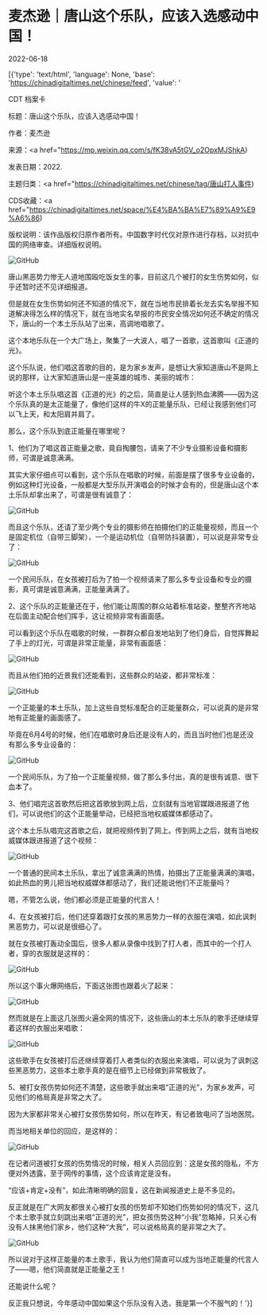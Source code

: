 # 麦杰逊｜唐山这个乐队，应该入选感动中国！

2022-06-18

[{'type': 'text/html', 'language': None, 'base': 'https://chinadigitaltimes.net/chinese/feed', 'value': '

CDT 档案卡

标题：唐山这个乐队，应该入选感动中国！

作者：麦杰逊

来源：<a href="https://mp.weixin.qq.com/s/fK38vA5tGV_o2OpxMJShkA)

发表日期：2022.

主题归类：<a href="https://chinadigitaltimes.net/chinese/tag/唐山打人事件)

CDS收藏：<a href="https://chinadigitaltimes.net/space/%E4%BA%BA%E7%89%A9%E9%A6%86)

版权说明：该作品版权归原作者所有。中国数字时代仅对原作进行存档，以对抗中国的网络审查。详细版权说明。





![GitHub](https://chinadigitaltimes.net/chinese/files/2022/06/image-1655549272452.png)

唐山黑恶势力惨无人道地围殴吃饭女生的事，目前这几个被打的女生伤势如何，似乎还暂时还不见详细报道。

但是就在女生伤势如何还不知道的情况下，就在当地市民排着长龙去实名举报不知道解决得怎么样的情况下，就在当地实名举报的市民安全情况如何还不确定的情况下，唐山的一个本土乐队站了出来，高调地唱歌了。

这个本地乐队在一个大广场上，聚集了一大波人，唱了一首歌，这首歌叫《正道的光》。

这个乐队说，他们唱这首歌的目的，是为家乡发声，是想让大家知道唐山不是网上说的那样，让大家知道唐山是一座英雄的城市、美丽的城市：



听这个本土乐队唱这首《正道的光》的之后，简直是让人感到热血沸腾——因为这个乐队真的是太正能量了，像他们这样的牛X的正能量乐队，已经让我感到他们可以飞上天，和太阳肩并肩了。

那么，这个乐队到底正能量在哪里呢？

1、他们为了唱这首正能量之歌，竟自掏腰包，请来了不少专业摄影设备和摄影师，可谓是诚意满满。

其实大家仔细点可以看到，这个乐队在唱歌的时候，前面是摆了很多专业设备的，例如这种灯光设备，一般都是大型乐队开演唱会的时候才会有的，但是唐山这个本土乐队却拿出来了，可谓是很有诚意了：

![GitHub](https://chinadigitaltimes.net/chinese/files/2022/06/post-683246-62adaacbcda8b.png)

而且这个乐队，还请了至少两个专业的摄影师在拍摄他们的正能量视频，而且一个是固定机位（自带三脚架），一个是运动机位（自带防抖装置），可以说是非常专业了：

![GitHub](https://chinadigitaltimes.net/chinese/files/2022/06/post-683246-62adaacbe34e2.png)

一个民间乐队，在女孩被打后为了拍一个视频请来了那么多专业设备和专业的摄影，真可谓是诚意满满，正能量满满了。

2、这个乐队的正能量还在于，他们能让周围的群众站着标准站姿，整整齐齐地站在后面主动配合他们挥手，这让视频非常有画面感。

可以看到这个乐队在唱歌的时候，一群群众都自发地站到了他们身后，自觉挥舞起了手上的灯光，可谓是非常正能量，非常有画面感：

![GitHub](https://chinadigitaltimes.net/chinese/files/2022/06/post-683246-62adaacc02311.png)

而且从他们拍的近景我们还能看到，这些群众的站姿，都非常标准：

![GitHub](https://chinadigitaltimes.net/chinese/files/2022/06/post-683246-62adaacc1ea49.png)

一个正能量的本土乐队，加上这些自觉标准配合的正能量群众，可以说真的是非常地有正能量的画面感了。

毕竟在6月4号的时候，他们在唱歌时身后还是没有人的，而且当时他们也是还没有那么多专业设备的：

![GitHub](https://chinadigitaltimes.net/chinese/files/2022/06/post-683246-62adaacc27c3d.)

一个民间乐队，为了拍一个正能量视频，做了那么多付出，真的是很有诚意、很下血本了。

3、他们唱完这首歌然后把这首歌放到网上后，立刻就有当地官媒跟进报道了他们，可以说他们的这个正能量举动，已经把当地权威媒体都感动了。

这个本土乐队唱完这首歌之后，就把视频传到了网上。传到网上之后，就有当地权威媒体跟进报道了这个视频：

![GitHub](https://chinadigitaltimes.net/chinese/files/2022/06/post-683246-62adaacc3e290.png)

一个普通的民间本土乐队，拿出了诚意满满的热情，拍摄出了正能量满满的演唱，如此热血的男儿把当地权威媒体都感动了，我们还能说他们不正能量吗？

嗯，不管怎么说，他们都必须是正能量的代言人！

4、在女孩被打后，他们还穿着跟打女孩的黑恶势力一样的衣服在演唱，如此讽刺黑恶势力，可以说是很细心了。

就在女孩被打轰动全国后，很多人都从录像中找到了打人者，而其中的一个打人者，穿的衣服就是这样的：

![GitHub](https://chinadigitaltimes.net/chinese/files/2022/06/post-683246-62adaacc5b348.png)

所以这个事火爆网络后，下面这张图也跟着火了起来：

![GitHub](https://chinadigitaltimes.net/chinese/files/2022/06/post-683246-62adaacc6d306.png)

然而就是在上面这几张图火遍全网的情况下，这些唐山的本土乐队的歌手还继续穿着这样的衣服出来唱歌：

![GitHub](https://chinadigitaltimes.net/chinese/files/2022/06/post-683246-62adaacc892ef.png)

这些歌手在女孩被打后还继续穿着打人者类似的衣服出来演唱，可以说为了讽刺这些黑恶势力，这些本土歌手真的是在细节上已经做到非常极致了。

5、被打女孩伤势如何还不清楚，这些歌手就出来唱“正道的光”，为家乡发声，可见他们的格局真是非常之大了。

因为大家都非常关心被打女孩伤势如何，所以在昨天，有记者致电问了当地医院。

而当地相关单位的回应，是这样的：

![GitHub](https://chinadigitaltimes.net/chinese/files/2022/06/post-683246-62adaacca3ab8.png)

在记者问道被打女孩的伤势情况的时候，相关人员回应到：这是女孩的隐私，不方便对外透露，至于网传的事情，这个应该肯定是没有。

“应该+肯定+没有”，如此清晰明确的回复，这在新闻报道史上是不多见的。

反正就是在广大网友都很关心被打女孩的伤势却不知她们伤势如何的情况下，这几个本土歌手就立刻跳出来唱“正道的光”，把女孩伤势这种“小我”忽略掉，只关心有没有人抹黑他们家乡，他们这种“大我”，可以说格局真的是非常之大了。

![GitHub](https://chinadigitaltimes.net/chinese/files/2022/06/post-683246-62adaaccb2939.png)

所以说对于这样正能量的本土歌手，我认为他们简直可以成为当地正能量的代言人了——嗯，他们简直就是正能量之王！

还能说什么呢？

反正我只想说，今年感动中国如果这个乐队没有入选，我是第一个不服气的！'}]